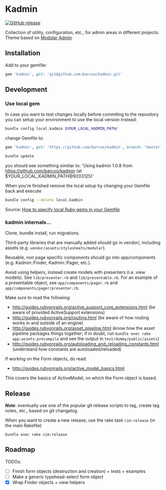 # Kadmin

[![GitHub release](https://img.shields.io/badge/release-0.6.6-blue.png)](https://github.com/barcoo/kadmin/releases/tag/0.6.6)

Collection of utility, configuration, etc., for admin areas in different projects.
Theme based on [Modular Admin](https://github.com/modularcode/modular-admin-html)

## Installation

Add to your gemfile:

```ruby
gem 'kadmin', git: 'git@github.com:barcoo/kadmin.git'
```

## Development

### Use local gem 
In case you want to test changes locally before commiting to the repository you can setup your environment to use the local version instead:
```bash
bundle config local.kadmin $YOUR_LOCAL_KADMIN_PATH/
```
change Gemfile to:
```ruby
gem 'kadmin', git: 'https://github.com/barcoo/kadmin', branch: "master" # change branch to your working branch name
```
```bash
bundle update
```
you should see something similiar to: 
'Using kadmin 1.0.8 from https://github.com/barcoo/kadmin (at $YOUR_LOCAL_KADMIN_PATH@9203125)'

When you're finished remove the local setup by changing your Gemfile back and execute
```bash
bundle config --delete local.kadmin
```

Source: [How to specify local Ruby gems in your Gemfile](https://rossta.net/blog/how-to-specify-local-ruby-gems-in-your-gemfile.html)

### kadmin internals...
Clone, bundle install, run migrations.

Third-party libraries that are manually added should go in vendor/, including assets (e.g. `vendor/assets/stylesheets/modular`).

Reusable, non page specific components should go into app/components (e.g. Kadmin::Finder, Kadmin::Pager, etc.).

Avoid using helpers, instead create models with presenters (i.e. view models). See `lib/presenter.rb` and `lib/presentable.rb`. For an example of a presentable object, see `app/components/pager.rb` and `app/components/pager/presenter.rb`.

Make sure to read the following:

 - http://guides.rubyonrails.org/active_support_core_extensions.html (be aware of provided ActiveSupport extensions)
 - http://guides.rubyonrails.org/routing.html (be aware of how routing works in and outside of an engine)
 - http://guides.rubyonrails.org/asset_pipeline.html (know how the asset pipeline packages things together; if in doubt, run `bundle exec rake app:assets:precompile` and see the output in `test/dummy/public/assets`)
 - http://guides.rubyonrails.org/autoloading_and_reloading_constants.html (understand how constants are autoloaded/reloaded)

If working on the Form objects, do read:
 - http://guides.rubyonrails.org/active_model_basics.html

This covers the basics of ActiveModel, on which the Form object is based.

## Release

___Note___: eventually use one of the popular git release scripts to tag, create tag notes, etc., based on git changelog.

When you want to create a new release, use the rake task ```cim:release``` (in the main Rakefile)

```shell
bundle exec rake cim:release
```

## Roadmap

TODOs:

* [ ] Finish form objects (destruction and creation) + tests + examples
* [ ] Make a generic typehead-select form object
* [x] Wrap Finder objects + view helpers
